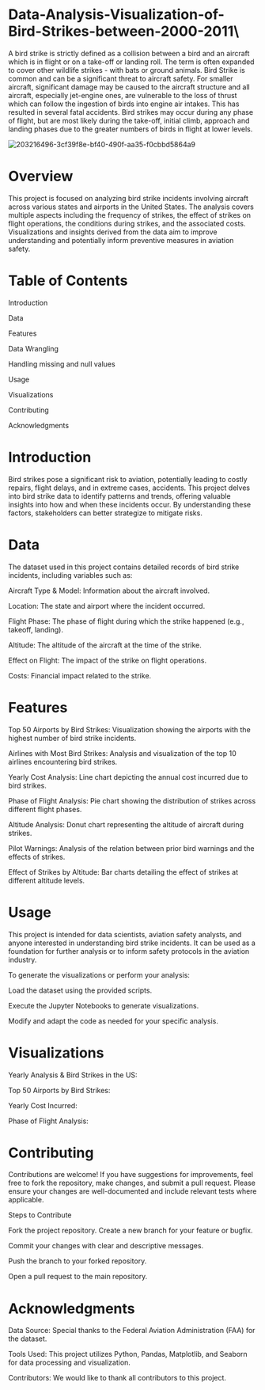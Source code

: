 # Data-Analysis-Visualization-of-Bird-Strikes-between-2000-2011\
A bird strike is strictly defined as a collision between a bird and an aircraft which is in flight or on a take-off or landing roll. The term is often expanded to cover other wildlife strikes - with bats or ground animals. Bird Strike is common and can be a significant threat to aircraft safety. For smaller aircraft, significant damage may be caused to the aircraft structure and all aircraft, especially jet-engine ones, are vulnerable to the loss of thrust which can follow the ingestion of birds into engine air intakes. This has resulted in several fatal accidents. Bird strikes may occur during any phase of flight, but are most likely during the take-off, initial climb, approach and landing phases due to the greater numbers of birds in flight at lower levels.

![203216496-3cf39f8e-bf40-490f-aa35-f0cbbd5864a9](https://github.com/user-attachments/assets/ddb74f2c-34de-481a-9266-1dbae0ab3615)

# Overview

This project is focused on analyzing bird strike incidents involving aircraft across various states and airports in the United States. The analysis covers multiple aspects including the frequency of strikes, the effect of strikes on flight operations, the conditions during strikes, and the associated costs. Visualizations and insights derived from the data aim to improve understanding and potentially inform preventive measures in aviation safety.

# Table of Contents

Introduction

Data

Features

Data Wrangling

Handling missing and null values

Usage

Visualizations

Contributing

Acknowledgments

# Introduction

Bird strikes pose a significant risk to aviation, potentially leading to costly repairs, flight delays, and in extreme cases, accidents. This project delves into bird strike data to identify patterns and trends, offering valuable insights into how and when these incidents occur. By understanding these factors, stakeholders can better strategize to mitigate risks.

# Data

The dataset used in this project contains detailed records of bird strike incidents, including variables such as:

Aircraft Type & Model: Information about the aircraft involved.

Location: The state and airport where the incident occurred.

Flight Phase: The phase of flight during which the strike happened (e.g., takeoff, landing).

Altitude: The altitude of the aircraft at the time of the strike.

Effect on Flight: The impact of the strike on flight operations.

Costs: Financial impact related to the strike.

# Features

Top 50 Airports by Bird Strikes: Visualization showing the airports with the highest number of bird strike incidents.

Airlines with Most Bird Strikes: Analysis and visualization of the top 10 airlines encountering bird strikes.

Yearly Cost Analysis: Line chart depicting the annual cost incurred due to bird strikes.

Phase of Flight Analysis: Pie chart showing the distribution of strikes across different flight phases.

Altitude Analysis: Donut chart representing the altitude of aircraft during strikes.

Pilot Warnings: Analysis of the relation between prior bird warnings and the effects of strikes.

Effect of Strikes by Altitude: Bar charts detailing the effect of strikes at different altitude levels.

# Usage

This project is intended for data scientists, aviation safety analysts, and anyone interested in understanding bird strike incidents. It can be used as a foundation for further analysis or to inform safety protocols in the aviation industry.

To generate the visualizations or perform your analysis:

Load the dataset using the provided scripts.

Execute the Jupyter Notebooks to generate visualizations.

Modify and adapt the code as needed for your specific analysis.

# Visualizations

Yearly Analysis & Bird Strikes in the US:

Top 50 Airports by Bird Strikes:

Yearly Cost Incurred:

Phase of Flight Analysis:

# Contributing

Contributions are welcome! If you have suggestions for improvements, feel free to fork the repository, make changes, and submit a pull request. Please ensure your changes are well-documented and include relevant tests where applicable.

Steps to Contribute

Fork the project repository.
Create a new branch for your feature or bugfix.

Commit your changes with clear and descriptive messages.

Push the branch to your forked repository.

Open a pull request to the main repository.

# Acknowledgments

Data Source: Special thanks to the Federal Aviation Administration (FAA) for the dataset.

Tools Used: This project utilizes Python, Pandas, Matplotlib, and Seaborn for data processing and visualization.

Contributors: We would like to thank all contributors to this project.
